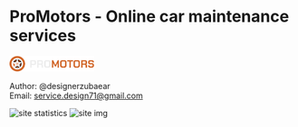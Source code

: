 # ProMotors - Online car maintenance services

<a href="https://w33bvgl.github.io/pro-motors/">
  <img src="img/logo.png" alt="ProMotors logo" style="width: 150px;">
</a>

Author: @designerzubaear <br>
Email: service.design71@gmail.com

![site statistics](doc/image.png)
![site img](<doc/127.0.0.1_5500_index.html(2).png>)

  

